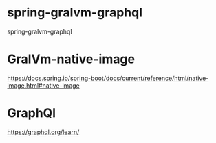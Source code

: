 # spring-gralvm-graphql
spring-gralvm-graphql

# GralVm-native-image
https://docs.spring.io/spring-boot/docs/current/reference/html/native-image.html#native-image

# GraphQl
https://graphql.org/learn/
